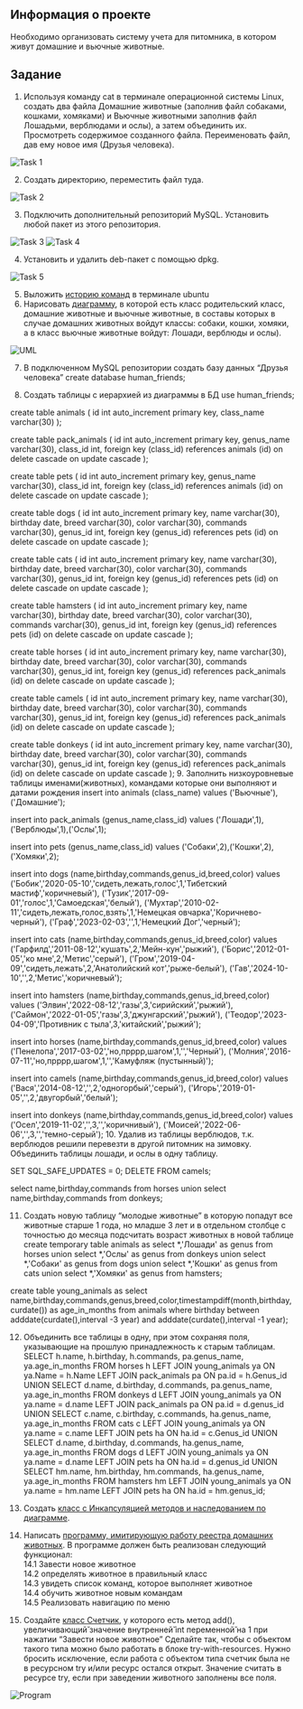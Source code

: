 ## Информация о проекте
Необходимо организовать систему учета для питомника, в котором живут
домашние и вьючные животные.

## Задание
1. Используя команду cat в терминале операционной системы Linux, создать
два файла Домашние животные (заполнив файл собаками, кошками,
хомяками) и Вьючные животными заполнив файл Лошадьми, верблюдами и
ослы), а затем объединить их. Просмотреть содержимое созданного файла.
Переименовать файл, дав ему новое имя (Друзья человека).

![Task 1](https://user-images.githubusercontent.com/99810114/221401192-b1a5c5aa-d2e2-4531-8341-3b951ee9a5be.jpg)

2. Создать директорию, переместить файл туда.

![Task 2](https://user-images.githubusercontent.com/99810114/221401198-5f035f3b-dabb-425a-ae4a-b273822b26bc.jpg)

3. Подключить дополнительный репозиторий MySQL. Установить любой пакет
из этого репозитория.

![Task 3](https://user-images.githubusercontent.com/99810114/221401204-319e6e99-7b30-4da1-a0ca-db5d821146c8.jpg)
![Task 4](https://user-images.githubusercontent.com/99810114/221401211-7563ea97-23dc-4f39-807a-fc6e4a68b598.jpg)

4. Установить и удалить deb-пакет с помощью dpkg.

![Task 5](https://user-images.githubusercontent.com/99810114/221401222-7d436e91-2fdd-4389-8a95-c6ebc7e26300.jpg)

5. Выложить [историю команд](https://github.com/ILYA-NASA/Kennel_account_system/blob/main/HistoryCommandsUbuntuTerminal.md) в терминале ubuntu
6. Нарисовать [диаграмму](https://github.com/ILYA-NASA/Kennel_account_system/blob/main/UML.drawio), в которой есть класс родительский класс, домашние
животные и вьючные животные, в составы которых в случае домашних
животных войдут классы: собаки, кошки, хомяки, а в класс вьючные животные
войдут: Лошади, верблюды и ослы).

![UML](https://user-images.githubusercontent.com/99810114/221403005-bfe39717-2d41-431d-bc03-f78a1aeb76df.jpg)

7. В подключенном MySQL репозитории создать базу данных “Друзья
человека”
create database human_friends;


8. Создать таблицы с иерархией из диаграммы в БД
use human_friends;

create table animals
(
    id int auto_increment primary key,
    class_name varchar(30)
);

create table pack_animals
(
    id int auto_increment primary key,
    genus_name varchar(30),
    class_id int,
    foreign key (class_id) references animals (id) on delete cascade on update cascade
);

create table pets
(
    id int auto_increment primary key,
    genus_name varchar(30),
    class_id int,
    foreign key (class_id) references animals (id) on delete cascade on update cascade
);

create table dogs
(
    id int auto_increment primary key,
    name varchar(30),
    birthday date,
    breed varchar(30),
    color varchar(30),
    commands varchar(30),
    genus_id int,
    foreign key (genus_id) references pets (id) on delete cascade on update cascade 
);

create table cats
(
    id int auto_increment primary key,
    name varchar(30),
    birthday date,
    breed varchar(30),
    color varchar(30),
    commands varchar(30),
    genus_id int,
    foreign key (genus_id) references pets (id) on delete cascade on update cascade 
);

create table hamsters
(
    id int auto_increment primary key,
    name varchar(30),
    birthday date,
    breed varchar(30),
    color varchar(30),
    commands varchar(30),
    genus_id int,
    foreign key (genus_id) references pets (id) on delete cascade on update cascade 
);

create table horses
(
    id int auto_increment primary key,
    name varchar(30),
    birthday date,
    breed varchar(30),
    color varchar(30),
    commands varchar(30),
    genus_id int,
    foreign key (genus_id) references pack_animals (id) on delete cascade on update cascade 
);

create table camels
(
    id int auto_increment primary key,
    name varchar(30),
    birthday date,
    breed varchar(30),
    color varchar(30),
    commands varchar(30),
    genus_id int,
    foreign key (genus_id) references pack_animals (id) on delete cascade on update cascade 
);

create table donkeys
(
    id int auto_increment primary key,
    name varchar(30),
    birthday date,
    breed varchar(30),
    color varchar(30),
    commands varchar(30),
    genus_id int,
    foreign key (genus_id) references pack_animals (id) on delete cascade on update cascade 
);
9. Заполнить низкоуровневые таблицы именами(животных), командами
которые они выполняют и датами рождения
insert into animals (class_name)
values ('Вьючные'),('Домашние');

insert into pack_animals (genus_name,class_id)
values ('Лошади',1),('Верблюды',1),('Ослы',1);

insert into pets (genus_name,class_id)
values ('Собаки',2),('Кошки',2),('Хомяки',2);

insert into dogs (name,birthday,commands,genus_id,breed,color)
values ('Бобик','2020-05-10','сидеть,лежать,голос',1,'Тибетский мастиф','коричневый'),
      ('Тузик','2017-09-01','голос',1,'Самоедская','белый'),
      ('Мухтар','2010-02-11','сидеть,лежать,голос,взять',1,'Немецкая овчарка','Коричнево-черный'),
      ('Граф','2023-02-03','',1,'Немецкий Дог','черный');

insert into cats (name,birthday,commands,genus_id,breed,color)
values ('Гарфилд','2011-08-12','кушать',2,'Мейн-кун','рыжий'),
      ('Борис','2012-01-05','ко мне',2,'Метис','серый'),
      ('Гром','2019-04-09','сидеть,лежать',2,'Анатолийский кот','рыже-белый'),
      ('Гав','2024-10-10','',2,'Метис','коричневый');

insert into hamsters (name,birthday,commands,genus_id,breed,color)
values ('Элвин','2022-08-12','газы',3,'сирийский','рыжий'),
      ('Саймон','2022-01-05','газы',3,'джунгарский','рыжий'),
      ('Теодор','2023-04-09','Противник с тыла',3,'китайский','рыжий');

insert into horses (name,birthday,commands,genus_id,breed,color)
values ('Пенелопа','2017-03-02','но,прррр,шагом',1,'','Черный'),
      ('Молния','2016-07-11','но,прррр,шагом',1,'','Камуфляж (пустынный)');

insert into camels (name,birthday,commands,genus_id,breed,color)
values ('Вася','2014-08-12','',2,'одногорбый','серый'),
      ('Игорь','2019-01-05','',2,'двугорбый','белый');

insert into donkeys (name,birthday,commands,genus_id,breed,color)
values ('Осел','2019-11-02','',3,'','коричнивый'),
      ('Моисей','2022-06-06','',3,'','темно-серый');
10. Удалив из таблицы верблюдов, т.к. верблюдов решили перевезти в другой
питомник на зимовку. Объединить таблицы лошади, и ослы в одну таблицу.

SET SQL_SAFE_UPDATES = 0;
DELETE FROM camels;

select name,birthday,commands from horses
union select name,birthday,commands from donkeys;

11. Создать новую таблицу “молодые животные” в которую попадут все
животные старше 1 года, но младше 3 лет и в отдельном столбце с точностью
до месяца подсчитать возраст животных в новой таблице
create temporary table animals as
select *,'Лошади' as genus from horses
union select *,'Ослы' as genus from donkeys
union select *,'Собаки' as genus from dogs
union select *,'Кошки' as genus from cats
union select *,'Хомяки' as genus from hamsters;

create table young_animals as 
select name,birthday,commands,genus,breed,color,timestampdiff(month,birthday,curdate()) as age_in_months
from animals where birthday between adddate(curdate(),interval -3 year) and adddate(curdate(),interval -1 year);

12. Объединить все таблицы в одну, при этом сохраняя поля, указывающие на
прошлую принадлежность к старым таблицам.
SELECT h.name, h.birthday, h.commands, pa.genus_name, ya.age_in_months
FROM horses h
LEFT JOIN young_animals ya ON ya.Name = h.Name
LEFT JOIN pack_animals pa ON pa.id = h.Genus_id
UNION 
SELECT d.name, d.birthday, d.commands, pa.genus_name, ya.age_in_months
FROM donkeys d 
LEFT JOIN young_animals ya ON ya.name = d.name
LEFT JOIN pack_animals pa ON pa.id = d.genus_id
UNION
SELECT c.name, c.birthday, c.commands, ha.genus_name, ya.age_in_months
FROM cats c
LEFT JOIN young_animals ya ON ya.name = c.name
LEFT JOIN pets ha ON ha.id = c.Genus_id
UNION
SELECT d.name, d.birthday, d.commands, ha.genus_name, ya.age_in_months 
FROM dogs d
LEFT JOIN young_animals ya ON ya.name = d.name
LEFT JOIN pets ha ON ha.id = d.genus_id
UNION
SELECT hm.name, hm.birthday, hm.commands, ha.genus_name, ya.age_in_months
FROM hamsters hm
LEFT JOIN young_animals ya ON ya.name = hm.name
LEFT JOIN pets ha ON ha.id = hm.genus_id;

13. Создать [класс с Инкапсуляцией методов и наследованием по диаграмме](https://github.com/ILYA-NASA/Kennel_account_system/tree/main/System/src/Model).
14. Написать [программу, имитирующую работу реестра домашних животных](https://github.com/ILYA-NASA/Kennel_account_system/tree/main/System/src).
В программе должен быть реализован следующий функционал:    
	14.1 Завести новое животное    
	14.2 определять животное в правильный класс    
	14.3 увидеть список команд, которое выполняет животное    
	14.4 обучить животное новым командам    
	14.5 Реализовать навигацию по меню    
15. Создайте [класс Счетчик](https://github.com/ILYA-NASA/Kennel_account_system/blob/main/System/src/Controller/Counter.java), у которого есть метод add(), увеличивающий̆
значение внутренней̆ int переменной̆ на 1 при нажатии “Завести новое
животное” Сделайте так, чтобы с объектом такого типа можно было работать в
блоке try-with-resources. Нужно бросить исключение, если работа с объектом
типа счетчик была не в ресурсном try и/или ресурс остался открыт. Значение
считать в ресурсе try, если при заведении животного заполнены все поля.

![Program](https://user-images.githubusercontent.com/99810114/221417421-93de1f4c-ad41-4f7e-a45d-edd5ec72f1d3.jpg)
